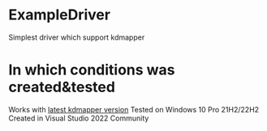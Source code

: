 # ExampleDriver
Simplest driver which support kdmapper
# In which conditions was created&tested
Works with [latest kdmapper version](https://github.com/TheCruZ/kdmapper)
Tested on Windows 10 Pro 21H2/22H2
Created in Visual Studio 2022 Community
